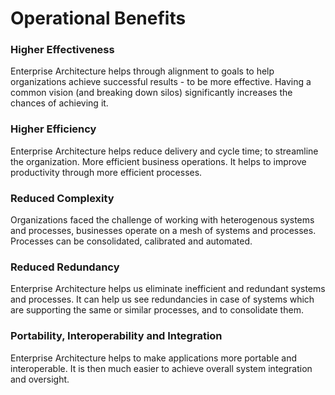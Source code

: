 # Operational Benefits

### Higher Effectiveness

Enterprise Architecture helps through alignment to goals to help organizations achieve successful results - to be more effective. Having a common vision \(and breaking down silos\) significantly increases the chances of achieving it.

### Higher Efficiency

Enterprise Architecture helps reduce delivery and cycle time; to streamline the organization. More efficient business operations. It helps to improve productivity through more efficient processes.

### Reduced Complexity

Organizations faced the challenge of working with heterogenous systems and processes, businesses operate on a mesh of systems and processes. Processes can be consolidated, calibrated and automated.

### Reduced Redundancy

Enterprise Architecture helps us eliminate inefficient and redundant systems and processes. It can help us see redundancies in case of systems which are supporting the same or similar processes, and to consolidate them.

### Portability, Interoperability and Integration

Enterprise Architecture helps to make applications more portable and interoperable. It is then much easier to achieve overall system integration and oversight.

